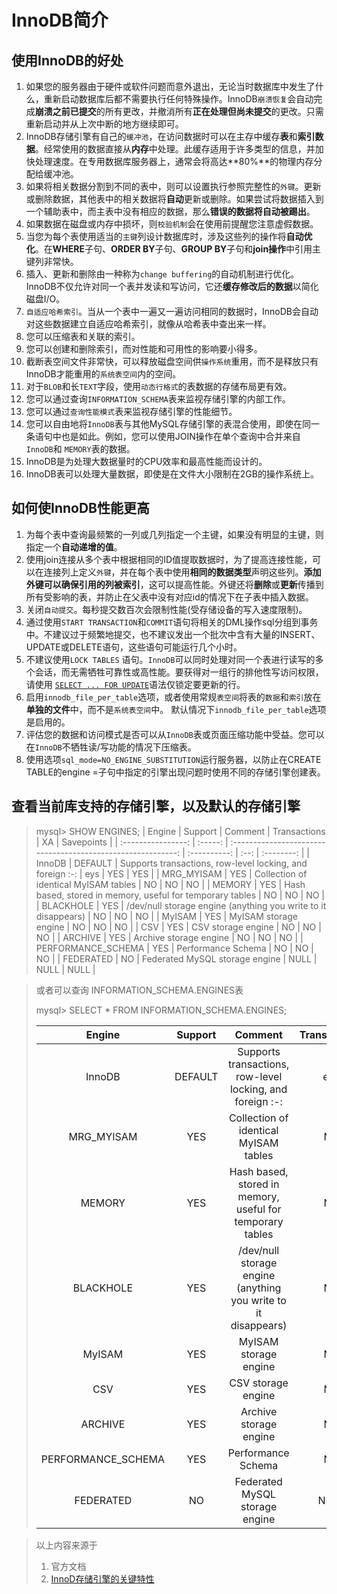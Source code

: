 # InnoDB简介

## 使用InnoDB的好处

1. 如果您的服务器由于硬件或软件问题而意外退出，无论当时数据库中发生了什么，重新启动数据库后都不需要执行任何特殊操作。InnoDB`崩溃恢复`会自动完成**崩溃之前已提交**的所有更改，并撤消所有**正在处理但尚未提交**的更改。只需重新启动并从上次中断的地方继续即可。
2. InnoDB存储引擎有自己的`缓冲池`，在访问数据时可以在主存中缓存**表**和**索引数据**。经常使用的数据直接从**内存**中处理。此缓存适用于许多类型的信息，并加快处理速度。在专用数据库服务器上，通常会将高达**80%**的物理内存分配给缓冲池。
3. 如果将相关数据分割到不同的表中，则可以设置执行参照完整性的`外键`。更新或删除数据，其他表中的相关数据将**自动**更新或删除。如果尝试将数据插入到一个辅助表中，而主表中没有相应的数据，那么**错误的数据将自动被踢出**。
4. 如果数据在磁盘或内存中损坏，则`校验机制`会在使用前提醒您注意虚假数据。
5. 当您为每个表使用适当的`主键`列设计数据库时，涉及这些列的操作将**自动优化**。在**WHERE**子句、**ORDER BY**子句、**GROUP BY**子句和**join操作**中引用主键列非常快。
6. 插入、更新和删除由一种称为`change buffering`的自动机制进行优化。InnoDB不仅允许对同一个表并发读和写访问，它还**缓存修改后的数据**以简化磁盘I/O。
7. `自适应哈希索引`。当从一个表中一遍又一遍访问相同的数据时，InnoDB会自动对这些数据建立自适应哈希索引，就像从哈希表中查出来一样。
8. 您可以压缩表和关联的索引。
9. 您可以创建和删除索引，而对性能和可用性的影响要小得多。
10. 截断表空间文件非常快，可以释放磁盘空间供`操作系统`重用，而不是释放只有InnoDB才能重用的`系统表空间`内的空间。
11. 对于`BLOB`和长`TEXT`字段，使用`动态行格式`的表数据的存储布局更有效。
12. 您可以通过查询`INFORMATION_SCHEMA`表来监视存储引擎的内部工作。
13. 您可以通过`查询性能模式`表来监视存储引擎的性能细节。
14. 您可以自由地将`InnoDB`表与其他MySQL存储引擎的表混合使用，即使在同一条语句中也是如此。例如，您可以使用JOIN操作在单个查询中合并来自`InnoDB`和 `MEMORY`表的数据。
15. InnoDB是为处理大数据量时的CPU效率和最高性能而设计的。
16. InnoDB表可以处理大量数据，即使是在文件大小限制在2GB的操作系统上。

## 如何使InnoDB性能更高

1. 为每个表中查询最频繁的一列或几列指定一个主键，如果没有明显的主键，则指定一个**自动递增的值**。
2. 使用join连接从多个表中根据相同的ID值提取数据时，为了提高连接性能，可以在连接列上定义`外键`，并在每个表中使用**相同的数据类型**声明这些列。**添加外键可以确保引用的列被索引**，这可以提高性能。外键还将**删除**或**更新**传播到所有受影响的表，并防止在父表中没有对应id的情况下在子表中插入数据。
3. 关闭`自动提交`。每秒提交数百次会限制性能(受存储设备的写入速度限制)。
4. 通过使用`START TRANSACTION`和`COMMIT`语句将相关的DML操作sql分组到事务中。不建议过于频繁地提交，也不建议发出一个批次中含有大量的INSERT、UPDATE或DELETE语句，这些语句可能运行几个小时。
5. 不建议使用`LOCK TABLES` 语句。`InnoDB`可以同时处理对同一个表进行读写的多个会话，而无需牺牲可靠性或高性能。要获得对一组行的排他性写访问权限，请使用 [`SELECT ... FOR UPDATE`](https://dev.mysql.com/doc/refman/5.7/en/innodb-locking-reads.html)语法仅锁定要更新的行。
6. 启用`innodb_file_per_table`选项，或者使用常规`表空间`将表的`数据`和`索引`放在**单独的文件**中，而不是`系统表空间`中。
   默认情况下`innodb_file_per_table`选项是启用的。
7. 评估您的数据和访问模式是否可以从`InnoDB`表或页面压缩功能中受益。您可以在`InnoDB`不牺牲读/写功能的情况下压缩表。
8. 使用选项`sql_mode=NO_ENGINE_SUBSTITUTION`运行服务器，以防止在CREATE TABLE的engine =子句中指定的引擎出现问题时使用不同的存储引擎创建表。

## 查看当前库支持的存储引擎，以及默认的存储引擎

> mysql> SHOW ENGINES;
>|       Engine       | Support |                           Comment                            | Transactions |  XA  | Savepoints |
> | :----------------: | :-----: | :----------------------------------------------------------: | :----------: | :--: | :--------: |
> |       InnoDB       | DEFAULT |  Supports transactions, row-level locking, and foreign :-:   |     eys      | YES  |    YES     |
> |     MRG_MYISAM     |   YES   |            Collection of identical MyISAM tables             |      NO      |  NO  |     NO     |
> |       MEMORY       |   YES   |  Hash based, stored in memory, useful for temporary tables   |      NO      |  NO  |     NO     |
> |     BLACKHOLE      |   YES   | /dev/null storage engine (anything you write to it disappears) |      NO      |  NO  |     NO     |
> |       MyISAM       |   YES   |                    MyISAM storage engine                     |      NO      |  NO  |     NO     |
> |        CSV         |   YES   |                      CSV storage engine                      |      NO      |  NO  |     NO     |
> |      ARCHIVE       |   YES   |                    Archive storage engine                    |      NO      |  NO  |     NO     |
> | PERFORMANCE_SCHEMA |   YES   |                      Performance Schema                      |      NO      |  NO  |     NO     |
> |     FEDERATED      |   NO    |                Federated MySQL storage engine                |     NULL     | NULL |    NULL    |

> 或者可以查询 INFORMATION_SCHEMA.ENGINES表
>
> mysql> SELECT * FROM INFORMATION_SCHEMA.ENGINES;
>
> |       Engine       | Support |                           Comment                            | Transactions |  XA  | Savepoints |
> | :----------------: | :-----: | :----------------------------------------------------------: | :----------: | :--: | :--------: |
> |       InnoDB       | DEFAULT |  Supports transactions, row-level locking, and foreign :-:   |     eys      | YES  |    YES     |
> |     MRG_MYISAM     |   YES   |            Collection of identical MyISAM tables             |      NO      |  NO  |     NO     |
> |       MEMORY       |   YES   |  Hash based, stored in memory, useful for temporary tables   |      NO      |  NO  |     NO     |
> |     BLACKHOLE      |   YES   | /dev/null storage engine (anything you write to it disappears) |      NO      |  NO  |     NO     |
> |       MyISAM       |   YES   |                    MyISAM storage engine                     |      NO      |  NO  |     NO     |
> |        CSV         |   YES   |                      CSV storage engine                      |      NO      |  NO  |     NO     |
> |      ARCHIVE       |   YES   |                    Archive storage engine                    |      NO      |  NO  |     NO     |
> | PERFORMANCE_SCHEMA |   YES   |                      Performance Schema                      |      NO      |  NO  |     NO     |
> |     FEDERATED      |   NO    |                Federated MySQL storage engine                |     NULL     | NULL |    NULL    |



> 以上内容来源于
>
> 1. 官方文档
> 2. [InnoD存储引擎的关键特性](https://www.it610.com/article/5037373.htm)